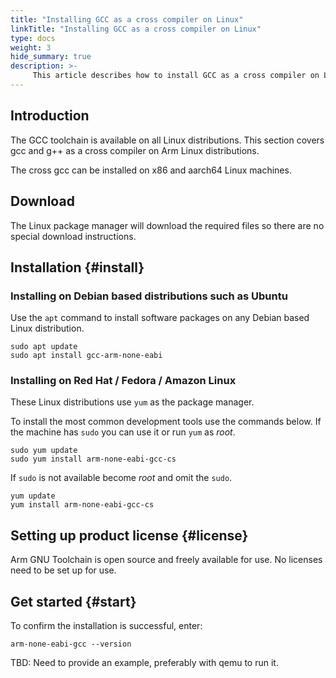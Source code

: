 ```yaml
---
title: "Installing GCC as a cross compiler on Linux"
linkTitle: "Installing GCC as a cross compiler on Linux"
type: docs
weight: 3
hide_summary: true
description: >-
     This article describes how to install GCC as a cross compiler on Linux.
---
```


## Introduction

The GCC toolchain is available on all Linux distributions. This section covers gcc and g++ as a cross compiler on Arm Linux distributions.

The cross gcc can be installed on x86 and aarch64 Linux machines.

## Download 

The Linux package manager will download the required files so there are no special download instructions.

## Installation {#install}

### Installing on Debian based distributions such as Ubuntu

Use the `apt` command to install software packages on any Debian based Linux distribution.

```console
sudo apt update
sudo apt install gcc-arm-none-eabi
```

### Installing on Red Hat / Fedora / Amazon Linux

These Linux distributions use `yum` as the package manager. 

To install the most common development tools use the commands below. If the machine has `sudo` you can use it or run `yum` as _root_.

```console
sudo yum update
sudo yum install arm-none-eabi-gcc-cs
```

If `sudo` is not available become _root_ and omit the `sudo`.

```console
yum update
yum install arm-none-eabi-gcc-cs
```

## Setting up product license {#license}

Arm GNU Toolchain is open source and freely available for use. No licenses need to be set up for use.

## Get started {#start}

To confirm the installation is successful, enter:

```console
arm-none-eabi-gcc --version
```

TBD: Need to provide an example, preferably with qemu to run it. 



